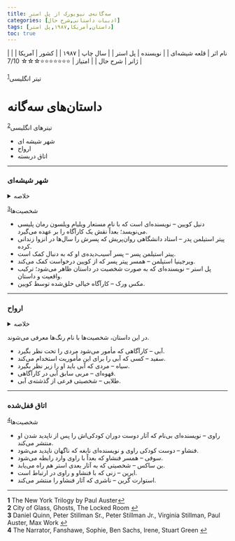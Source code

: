 ```yaml
---
title: سه‌گانه‌ی نیویورک از پل استر
categories: [ادبیات داستانی,شرح حال]
tags: [داستان,آمریکا,۱۹۸۷,پل استر]
toc: true
---
```


| نام اثر | قلعه شیشه‌ای |
| نویسنده | پل استر |
| سال چاپ | ۱۹۸۷  |
| کشور | آمریکا  |
| ژانر | شرح حال   |
| امتیاز | ⭐⭐⭐⭐⭐⭐⭐☆☆☆ 7/10  |


تیتر انگلیسی<sup id="a1">[1](#f1)</sup>


# داستان‌های سه‌گانه
تیتر‌های انگلیسی<sup id="a2">[2](#f2)</sup>

- شهر شیشه ای
- ارواح
- اتاق دربسته

---

### شهر شیشه‌ای

<details>
  <summary>خلاصه</summary>
در ابتدای داستان، دنیل کوئین زندگی منزوی‌ای را در آپارتمانی در خیابان ۱۰۷ منهتن سپری می‌کند، چرا که پنج سال پیش همسر و فرزندش را از دست داده است. او فقط برای پیاده‌روی در شهر از خانه خارج می‌شود و می‌کوشد تا پوچی درونی خود را با برداشت‌های بیرونی بپوشاند. در حالی که او قبلاً ترجمه‌ها، مقالات، مجموعه شعر و نمایشنامه منتشر می‌کرد، اکنون با انتشار سالانه یک رمان جنایی با نام مستعار ویلیام ویلسون، زندگی ساده خود را تأمین می‌کند، که در آن کارآگاه خصوصی او، مکس ورک، به عنوان راوی اول شخص، شرح می‌دهد که چگونه جنایات پیچیده را حل کرده است. کوئین به طور فزاینده‌ای ورک را به عنوان یک شخص واقعی تصور می‌کند که به جای او کارهای بزرگی انجام می‌دهد، کارهایی که او قادر به انجام آنها نیست. در مقابل، هویت خودش بیشتر و بیشتر کوچک می‌شود و دیگر خود را واقعی نمی‌داند (فصل ۱).

کوین در آپارتمانش بارها با تماس‌های تلفنی شبانه از کسی که می‌خواهد با کارآگاه خصوصی پل استر صحبت کند، آشفته می‌شود. در ابتدا، او توضیح می‌دهد که تماس‌گیرنده حتماً شماره اشتباهی گرفته است، سپس کنجکاو می‌شود و خود را پل استر معرفی می‌کند. تماس‌گیرنده از او کمک می‌خواهد زیرا تحت تعقیب است و آدرس خود را در خیابان شصت و نهم شرقی به او می‌دهد.

روز بعد، او به ملاقات تماس‌گیرنده می‌رود. ویرجینیا استیلمن او را با شوهر معلولش، پیتر، آشنا می‌کند. حرکات و گفتار او برای کوین مانند یک ماشین خودکار به نظر می‌رسد. او فقط می‌تواند درباره گذشته به صورت تکه‌تکه و با تکرارهای فرمولی صحبت کند. او نمی‌داند کیست، نمی‌تواند فکر کند یا مسائل را به صورت متمایز بیان کند و ارتباطات را درک نمی‌کند. از مونولوگ یک ساعته او (فصل 2) و متعاقباً از طریق توضیحات ویرجینیا، دلایل روشن می‌شوند: پیتر از یک خانواده ثروتمند بوستونی است. وقتی دو ساله بود، مادرش در شرایط نامشخصی درگذشت. او به مدت شش ماه توسط یک پرستار بچه نگهداری شد. سپس پدرش، یک استاد الهیات، آزمایشی روی او انجام داد. در سال 1960 (فصل 6)، او کودک قبلاً رشد یافته را به مدت نه سال در یک اتاق تاریک حبس کرد، به این امید که مشخص کند آیا کودک، در این انزوا و بدون تأثیر انسان‌ها، زبان خدا را یاد خواهد گرفت یا خیر. کوین بعدها از کتاب استیلمن با عنوان «باغ و برج: رؤیاهای اولیه دنیای جدید» با نظریه استیلمن در مورد زبان طبیعی الهی آشنا شد، دانشی که می‌تواند به بازپس‌گیری بهشت ​​منجر شود. استیلمن به این پیشگویی اعتقاد داشت که این امر در ایالات متحده با کمک او و فرزندش امکان‌پذیر خواهد بود. وقتی پیتر صداهای کودکانه‌ای از خود درآورد، پدرش او را آنقدر کتک زد تا ساکت شد. ظاهراً پدر از شکست تلاشش خشمگین شد و یادداشت‌هایش را سوزاند. آتش‌سوزی در آپارتمان رخ داد و کودک در حین تلاش‌های آتش‌نشانی کشف شد. پدر که از نظر روانی بیمار بود، به بیمارستان روانی منتقل شد. از آن زمان، پزشکان و روانشناسان در حال درمان نقص‌های پیتر هستند که از اختلالات گفتاری و رفتاری رنج می‌برد. ویرجینیا، که پنج سال گفتاردرمانگر او بود، دو سال پیش با او ازدواج کرد تا او را از بیمارستان بیرون بیاورد و بتواند در جامعه زندگی کند. پیتر اکنون از قتل توسط پدرش که ظاهراً روز بعد از بیمارستان روانی آزاد می‌شود، می‌ترسد، زیرا او نامه‌های تهدیدآمیزی از زندان برای او نوشته و ادعا کرده است که شیطان است و بنابراین مسئول شکست آزمایش است.

ویرجینیا و کوین در مورد وظایف نظارتی و حقوق او به توافق می‌رسند. ویرجینیا چکی به نام استر برای او صادر می‌کند (فصل ۳)، زمان رسیدن پدرزنش به ایستگاه گرند سنترال در منهتن را به او اطلاع می‌دهد و عکسی به او می‌دهد. روز بعد، کوین برای آشنایی با آثار این الهی‌دان به کتابخانه دانشگاه می‌رود و متوجه می‌شود که اقدامات استیلمن به بهشت ​​گمشده و برج بابل جان میلتون اشاره دارد. از این رو، او آرمان‌شهری را توسعه داده است که با دانش زبان الهی، می‌توان یک آمریکای بهشتی ایجاد کرد (فصل ۶).

کوین حالا نقش کارآگاه خصوصی آستر را بازی می‌کند و منتظر ورود استیلمن به ایستگاه گرند سنترال است (فصل ۷). او باید بین یک مرد ژولیده حدود ۶۰ ساله و بدل شیک‌پوشش یکی را انتخاب کند و اولی را تا هتل هارمونی، یک مسافرخانه کوچک و قدیمی، دنبال کند. از روز بعد، او او را در پرسه‌زنی‌های به ظاهر بی‌هدفش در شهر و جمع‌آوری اشیاء کوچک گمشده و پیدا شده مشاهده می‌کند (فصل ۸). کوین هنگام مرور یادداشت‌هایش در مورد پیاده‌روی‌های استیلمن در روز پنجم، متوجه می‌شود که مسیرهای مختلف روزانه از طریق منهتن روی نقشه نشان‌دهنده حروفی هستند که کلماتی را هجی می‌کنند: برج بابل. همانطور که کوین می‌داند، برای استیلمن، نماد برج مرتبط با منهتن نشان‌دهنده خیانت بشریت به فرامین الهی است (فصل ۸).

از آنجایی که مشاهدات او هیچ بینش جدیدی به همراه ندارد و استیلمن آرام به نظر می‌رسد و به آپارتمان نزدیک نمی‌شود، کوین در مورد یک استراتژی جدید با ویرجینیا صحبت می‌کند. او می‌خواهد با استیلمن گفتگو کند. او در پارک به او نزدیک می‌شود، خود را کوین معرفی می‌کند و او را متقاعد می‌کند که در مورد نظریه‌اش در مورد زبانی جدید برای نجات جهان صحبت کند. او استدلال می‌کند که پیش‌نیاز این کار، تغییر نامی است که با چیزها مطابقت داشته باشد. در دومین برخوردشان، در یک کافه صبحانه، متوجه می‌شود که استیلمن او را نمی‌شناسد و خود را هنری دارک معرفی می‌کند، کسی که استیلمن در کتابش به مقاله‌اش در مورد بهشت ​​گمشده جان میلتون اشاره کرده است. استیلمن بلافاصله واکنش نشان می‌دهد و دارک را به دلیل حروف اول مشابه، اچ.دی.، با شکل تخم‌مرغی "هامپتی دامپتی"، [A 1] که او آن را "خالص‌ترین تجسم بشریت" توصیف می‌کند، اختراع خود می‌داند. در طول مکالمه سوم، دوباره در پارک، کوین در نقش پسر استیلمن، پیتر، ظاهر می‌شود و پدر به پسرش توصیه‌های درستی می‌دهد. روز بعد، استیلمن ناپدید شده است.

کوین گیج می‌شود و از کارآگاه خصوصی پل استر کمک می‌گیرد، اما او فقط نویسنده‌ای با همین نام، نویسنده "شهر شیشه‌ای" را پیدا می‌کند. آستر درباره تحقیقاتش درباره خبرچین میگل د سروانتس، داستان «دن کیشوت» و این نظریه که این نجیب‌زاده اسپانیایی گیج نشده بود، بلکه در حال انجام آزمایشی روی ساده‌لوحی همنوعانش بود، برای او تعریف می‌کند. آستر پیشنهاد می‌دهد که چک ویرجینیا را برایش نقد کند، اما نمی‌تواند در پرونده جنایی کمکی کند. کوین اکنون می‌خواهد ماموریتش را تمام کند، اما خط تلفن ویرجینیا استیلمن دائماً اشغال است (فصل 10). او ماموریتش را دوباره بررسی می‌کند و چون رد پدرش را گم کرده، تصمیم می‌گیرد از پسرش محافظت کند (فصل 11). او شب و روز، در لباس یک ولگرد، چندین ماه ورودی خانه استیلمن را از آن طرف خیابان زیر نظر دارد. او خود را برای زنده ماندن با حداقل خواب و غذا آموزش می‌دهد و مانند یک بی‌خانمان زندگی می‌کند. او به طور فزاینده‌ای مورد بی‌توجهی قرار می‌گیرد و این لباس به لباس شخصی‌اش تبدیل می‌شود. در تمام این مدت، او هرگز هیچ یک از اعضای خانواده را نمی‌بیند.

کوئین با آخرین پولش با پل آستر تماس می‌گیرد که قول داده بود چک ویرجینیا را نقد کند. از او می‌فهمد که چک پاس نشده و پروفسور استیلمن دو ماه و نیم پیش از پل بروکلین پایین پریده است. این کار تکلیف او را تمام می‌کند و او به آپارتمانش برمی‌گردد. با این حال، از آن زمان به دلیل عدم پرداخت اقساط، آپارتمان به اجاره‌نشین‌های دیگر واگذار شده است (فصل ۱۲). سپس به آپارتمان استیلمن در خیابان شصت و نهم می‌رود و آن را خالی و متروکه می‌بیند. بدون جایی برای اقامت، در یک اتاق کوچک و تقریباً بی‌نور مستقر می‌شود. وقتی از خواب بیدار می‌شود، یک صبحانه کنار تختش است.[A 2] او به زندگی‌اش فکر می‌کند و به طور فزاینده‌ای از آن جدا می‌شود: «او دیگر هیچ علاقه‌ای به خودش نداشت.» در طول روز، افکارش را در دفترچه‌اش می‌نویسد، مثلاً درباره ستارگان و بشریت. وقتی نویسنده و دوستش پل استر برای جستجوی کوین به آپارتمان می‌آیند، فقط دفترچه را پیدا می‌کنند اما هیچ اثری از او نمی‌بینند (فصل ۱۳).
</details>

شخصیت‌ها<sup id="a3">[3](#f3)</sup>
- دنیل کویین  – نویسنده‌ای است که با نام مستعار ویلیام ویلسون رمان پلیسی می‌نویسد؛ بعداً نقش یک کارآگاه را بر عهده می‌گیرد.
- پیتر استیلمن پدر  – استاد دانشگاهی روان‌پریش که پسرش را سال‌ها در انزوا زندانی کرده.
- پیتر استیلمن پسر  – پسر آسیب‌دیده‌ی او که به دنبال کمک است.
- ویرجینیا استیلمن  – همسر پیتر پسر که از کویین درخواست کمک می‌کند.
- پل استر  – نویسنده‌ای که به صورت شخصیت در داستان ظاهر می‌شود؛ ترکیب واقعیت و داستان.
- مکس ورک  – کارآگاه خیالی خلق‌شده توسط کویین.

---

### ارواح
<details>
  <summary>خلاصه</summary>
این داستان، که همانطور که راوی در پایان اشاره می‌کند، بیش از سی سال پیش در نیویورک اتفاق افتاده است، از ۳ فوریه ۱۹۴۷ [A 1] (روز تولد پل استر) آغاز می‌شود و بیش از یک سال را در بر می‌گیرد.

مردی به نام وایت، کارآگاه خصوصی، بلو، را مأمور می‌کند تا مردی به نام بلک را زیر نظر داشته باشد. او از آپارتمان یک خوابه‌ای که در خیابان اورنج در محله بروکلین هایتس برای او اجاره شده و کاملاً مبله و مجهز به لباس‌هایی در اندازه خودش است، می‌تواند بلک را در خانه روبروی خیابان مشاهده کند. بلک کاری جز نوشتن در صبح و ظهر، آماده کردن و خوردن وعده‌های غذایی، مطالعه در عصر و گاهی اوقات رفتن به خرید مواد غذایی یا قدم زدن در بروکلین انجام نمی‌دهد. این پرونده برای بلو گیج‌کننده است و او در مورد پیشینه خصوصی، تجاری یا جنایی پرونده گمانه‌زنی می‌کند. اما او به وظیفه محوله تن می‌دهد، ارتباط با دوست دخترش را قطع می‌کند، با برنامه روزانه بلک سازگار می‌شود، گزارش هفتگی خود را می‌نویسد و در عوض چکی دریافت می‌کند. چندین ماه بدون هیچ تغییر قابل توجهی می‌گذرد. «وقتی او بلک را در خیابان تماشا می‌کند، انگار بلو به آینه نگاه می‌کند و به جای اینکه فقط شخص دیگری را تماشا کند، متوجه می‌شود که خودش را نیز تماشا می‌کند. زندگی برای او آنقدر کند شده است که بلو اکنون می‌تواند چیزهایی را ببیند که قبلاً از توجه او پنهان بودند.» نه تنها ریتم روزانه‌اش، بلکه ادراکش نیز بیشتر و بیشتر با بلک سازگار می‌شود. او تصویر آینه‌ای او می‌شود: بلک به یک کتابفروشی می‌رود و بلو او را دنبال می‌کند و کتابی را که طرف مقابل می‌خواند می‌خرد: والدن اثر هنری دیوید ثورو، تا چیزی در مورد شخصیت او بفهمد. یک بار، پس از یک پیاده‌روی طولانی، بلک در رستورانی با زنی گریان روبرو می‌شود که ظاهراً با او در حال گفتگوی جدایی است و او را جلوی تاکسی بدرقه می‌کند. در طول این دوره اولیه نظارت، بلو احساس می‌کند موجودی دووجهی است: در یک مقطع او آنقدر با عادات بلک آشناست که هویت او را فرض می‌کند و می‌تواند روال روزانه او را پیش‌بینی کند. در مواقع دیگر، او در تنهایی کامل است، بسیار دور از سوژه و زندگی سابق خود. در این شرایط، او نامه‌ای به مربی و استاد راهنمای خود، براون، که در دوران بازنشستگی در فلوریدا زندگی می‌کند، می‌نویسد و در آن پرونده را شرح می‌دهد و از او راهنمایی می‌خواهد. اما براون دیگر نمی‌خواهد روزهای کارآگاهی‌اش را به یاد بیاورد و فقط در مورد سرگرمی‌هایش با شور و شوق صحبت می‌کند.

بلو متوجه می‌شود که تنهاست و از اوقات فراغت بین نظارت، زمانی که می‌داند بلک در آپارتمانش مشغول نوشتن و خواندن است، برای فعالیت‌های خودش استفاده می‌کند: او از چشمه کنار رودخانه لذت می‌برد، در بازی‌های بیسبال شرکت می‌کند، در یک بار نزدیک مشروب می‌خورد، جایی که با ویولت، فاحشه، آشنا می‌شود، اغلب به سینما می‌رود و ترجیح می‌دهد فیلم‌های جنایی تماشا کند. دو فیلم به ویژه او را تحت تأثیر قرار می‌دهند: سم طلایی و زندگی شگفت‌انگیز. او این را به عنوان پیامی برای خودش و هشداری مبنی بر اینکه نمی‌توان بر گذشته غلبه کرد، درک می‌کند: "هرگز نمی‌توان آن را تغییر داد، هرگز نمی‌توان طور دیگری بود." او در کتاب ثورو به دنبال راه‌حل‌هایی برای وضعیت خود می‌گردد، کتابی که خواندن آن برایش دشوار است و در نهایت با ناامیدی از آن دست می‌کشد.

نقطه عطف، «آغاز پایان»، با برخورد اتفاقی با دوست دختر سابقش، «خانم بلوی سابق آینده»، که با خوشرویی در خیابان بیست و ششم شرقی، در آغوش مرد دیگری به او نزدیک می‌شود، رقم می‌خورد. وقتی او را می‌شناسد، به او توهین می‌کند و او را می‌زند. بلو متوجه می‌شود که با تمرکز بر پرونده بلک و نادیده گرفتن روابط شخصی‌اش، فرصتی برای خوشبختی را از دست داده است.

پس از این وقفه، بلو تصمیم می‌گیرد پیشینه ماموریت خود را کشف کند. روزی که باید گزارش هفتگی خود را ارائه می‌داد، کمد ۱۰۰۱ را در اداره پست بروکلین مشاهده کرد. شخصی که ماسک هیولای هالووین به صورت داشت، نامه او را برداشت. او او را تعقیب کرد، اما او در میان جمعیت فرار کرد. با چک بعدی‌اش، این پیام را دریافت کرد: «دیگر کار خنده‌داری نیست». هشدار پس از تماس او با بلک، که در گزارش بعدی حذف شد، مبنی بر اینکه نباید دروغ بگوید، سوءظن او را مبنی بر اینکه او نیز تحت نظر است و هرگز آزاد نیست، تأیید کرد: «ما در جایی که هستیم نیستیم، بلکه […] در یک موقعیت نادرست هستیم.» اما حالا می‌دانست که «کلید ماجرا، اقدام است.» برای فرار از این مخمصه، باید خودش ماهیت مشکل را تشخیص می‌داد.

حالا تابستان شده بود و بلو بارها و بارها سعی می‌کرد با بلک صحبت کند. او بیشتر و بیشتر وارد حریم خصوصی او می‌شد: به عنوان یک گدای بی‌خانمان، همسایه یک رستوران و یک فروشنده‌ی برس، هر بار اطلاعات متفاوتی دریافت می‌کرد. بار اول، او خود را به شکل جیمی رز بی‌خانمان با ریش و موی سفید درآورد و از طریق گدایی، بلک را وارد گفتگو کرد. در طول مکالمه، بلک سه داستان با اهمیت نمادین برای او تعریف می‌کند: مغز والت ویتمن که در طول کالبدشکافی متلاشی شد؛ ظرف ویتمن که حاوی نتایج کارهای ذهنی اوست؛ و داستان "ویکفیلد" اثر ناتانیل هاثورن، داستانی موازی با خداحافظی بلک و بلو با همسرانشان و کناره‌گیری آنها از زندگی عادی. بلک اعتراف می‌کند: "نویسندگی یک کار انفرادی است. تمام زندگی فرد را در بر می‌گیرد. به یک معنا، یک نویسنده زندگی خودش را ندارد. حتی وقتی آنها آنجا هستند، واقعاً آنجا نیستند." او بدون ماسک، پشت میز بلک در رستورانی در هتل آلگونکین در منهتن می‌نشیند. در طول مکالمه، بلک خود را کارآگاه خصوصی معرفی می‌کند و نظارت همسایه‌اش را آینه‌ای از کار بلو توصیف می‌کند. با اشک در چشمانش، دلیل نظارت خود را توضیح می‌دهد: «چون او به من نیاز دارد [...] او به چشمان من نیاز دارد تا به او نگاه کنم. او به من نیاز دارد تا ثابت کند زنده است.» اشک‌ها نشان می‌دهد که او در واقع درباره خودش صحبت می‌کند. سپس بلو که به شکل یک «مرد قلم‌مو کامل‌تر» درآمده است، وارد اتاق بلک می‌شود که مانند اتاق یک نویسنده تزئین شده است. بلک می‌گوید که سال‌هاست مشغول نوشتن کتاب است و هنوز باید قطعات گمشده را پر کند.

بلو به طور فزاینده‌ای از این مشاهدات احساس محدودیت می‌کند و همانطور که ثورو توصیف کرده است، رویای آزاد بودن و ارباب خود بودن و کشتن بلک را در سر می‌پروراند، کسی که مانع انجام این کار می‌شود. اما او از عملی کردن این افکار می‌ترسد. ابتدا، در غیاب بلک، دزدکی وارد اتاق بلک می‌شود، به درونی‌ترین حوزه تنهایی او، گویی می‌خواهد «به درون خود نفوذ کند». او به طور فزاینده‌ای می‌لرزد، بیهوش می‌شود و پس از بیدار شدن، با انبوهی از کاغذها از روی میز بلک به آپارتمان بلک فرار می‌کند. در آنجا، متوجه می‌شود که گزارش‌های هفتگی خودش را هم با خود برده است. ظاهراً بلک رمان را بر اساس مشاهداتش نوشته است.

چند روز طول می‌کشد تا از شوک بیرون بیاید و نتیجه می‌گیرد که وایت و بلک با هم کار می‌کنند. سپس او "شباهتی به خود سابقش" پیدا می‌کند و به بلک برمی‌گردد. بلک از قبل منتظر اوست، ماسک هیولایی را که شخصی که نامه‌اش را از اداره پست گرفته بود، به صورت زده و یک هفت‌تیر در دست دارد. او می‌گوید که رمانش را تمام کرده و توضیح می‌دهد که چرا به عنوان ناظر به او نیاز داشته است: "تا به من یادآوری کند که چه کاری باید انجام دهم. هر بار که سرم را بالا می‌آوردم، تو آنجا بودی، مرا تماشا می‌کردی، دنبالم می‌آمدی، همیشه در معرض دید. نگاهشان را به من می‌دوزی. تو تمام دنیای من بودی، بلو، من تو را به مرگ خودم تبدیل کردم. تو تنها چیزی هستی که تغییر نمی‌کند، تنها چیزی که همه چیز را از درون دگرگون می‌کند." یعنی، او از طریق درک شدن توسط دیگران، حس خود را به دست می‌آورد. بحث داغی بین این دو درمی‌گیرد. در حالی که بلو، کار انفرادی بلک و کناره‌گیری او از زندگی خصوصی‌اش را کار یک احمق می‌نامد، بلک پاسخ می‌دهد که حداقل او آگاهانه عمل کرده و در برخورد با بلو، کار معناداری داشته است، زیرا بلو «هیچ جا» نبوده و از روز اول گم شده بوده و حالا دیگر به او نیازی ندارد. بلو در خشم ناشی از این افشاگری، بلک را آنقدر کتک می‌زند که روی زمین می‌افتد، شاید مرده. او با دست‌نوشته‌اش از اتاق خارج می‌شود و زمانی که آن را می‌خواند، همه چیز را از قبل می‌داند، زیرا نویسنده از روایت‌های او به عنوان مطالب استفاده کرده است. ظاهراً او تنها خواننده رمان باقی می‌ماند. سپس آپارتمان را ترک می‌کند. راوی نمی‌داند کجا برود، شاید با قطار به غرب برای یک زندگی جدید یا به چین.
</details>

در این داستان، شخصیت‌ها با نام رنگ‌ها معرفی می‌شوند.

- آبی  – کارآگاهی که مأمور می‌شود مردی را تحت نظر بگیرد.
- سفید  – کسی که آبی را برای این مأموریت استخدام می‌کند.
- سیاه  – مردی که آبی باید او را زیر نظر بگیرد.
- قهوه‌ای  – مربی سابق آبی در کارآگاهی.
- طلایی  – شخصیتی فرعی از گذشته‌ی آبی.

---

### اتاق قفل‌شده

شخصیت‌ها<sup id="a4">[4](#f4)</sup>
- راوی  – نویسنده‌ای بی‌نام که آثار دوست دوران کودکی‌اش را پس از ناپدید شدن او منتشر می‌کند.
- فنشاو  – دوست کودکی راوی و نویسنده‌ای نابغه که ناگهان ناپدید می‌شود.
- سوفی  – همسر فنشاو که بعداً با راوی وارد رابطه می‌شود.
- بن ساکس  – شخصیتی که به آثار بعدی استر هم راه می‌یابد.
- ایرین  – زنی که با فنشاو و راوی در ارتباط است.
- استوارت گرین  – ناشری که آثار فنشاو را منتشر می‌کند.

---


<b id="f1">1</b> <span class="footnote">The New York Trilogy by Paul Auster</span>[↩](#a1)
<br><b id="f2">2</b> <span class="footnote">City of Glass, Ghosts, The Locked Room</span> [↩](#a2)
<br><b id="f3">3</b> <span class="footnote">Daniel Quinn, Peter Stillman Sr., Peter Stillman Jr., Virginia Stillman, Paul Auster, Max Work</span> [↩](#a3)
<br><b id="f4">4</b> <span class="footnote">The Narrator, Fanshawe, Sophie, Ben Sachs, Irene, Stuart Green</span> [↩](#a4)
